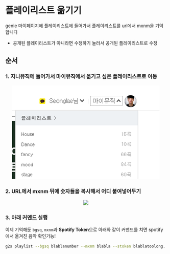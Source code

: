 # 플레이리스트 옮기기

genie 마이페이지에 플레이리스트에 들어가서 플레이리스트를 url에서 mxnm을 기억합니다
- 공개된 플레이리스트가 아니라면 수정하기 눌러서 공개된 플레이리스트로 수정

## 순서

### 1. 지니뮤직에 들어가서 마이뮤직에서 옮기고 싶은 플레이리스트로 이동


<p align="center">
<img src="../assets/screenshot/mymusic.png" />
</p>

### 2. URL에서 mxnm 뒤에 숫자들을 복사해서 어디 붙여넣어두기 
<p align="center">
<img src="https://user-images.githubusercontent.com/27716524/123207427-5223fc00-d4f8-11eb-957c-79565b040387.png">
</p>


### 3. 아래 커멘드 실행
이제 기억해둔 `bgsq`, `mxnm`과 **Spotify Token**으로 아래와 같이 커맨드를 치면 spotify에서 옮겨진 음악 확인가능!
```zsh
g2s playlist --bgsq blablanumber --mxnm blabla --stoken blablatoolong...
```
